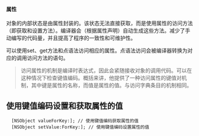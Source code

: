 #### 属性
对象的内部状态是由属性封装的。该状态无法直接获取，而是使用属性的访问方法（即获取和设置方法）。编译器会（根据属性声明）自动生成这些方法。减少了手动编写的代码量，并且提高了程序的一致性和可维护性。

可以使用set、get方法和点语法访问相应的属性。点语法访问会被编译器转换为对应的调用访问方法的语句。

> 访问属性的机制是编译时表达式，因此会紧随接收对象的调用代码。可以在这种情况下检查键值编码。概括来讲，他提供了一种访问属性的键值对机制，其中键是属性的名称，而值是属性的值。与访问字典条目的机制相同。

## 使用键值编码设置和获取属性的值
```
  [NSObject valueForKey:]; // 使用键值编码获取属性的值
  [NSObject setValue:ForKey:]; // 使用键值编码设置属性的值
```





